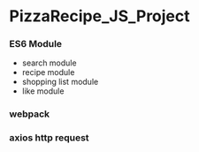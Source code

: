 # PizzaRecipe_JS_Project

### ES6 Module
* search module
* recipe module
* shopping list module
* like module

### webpack

### axios http request


